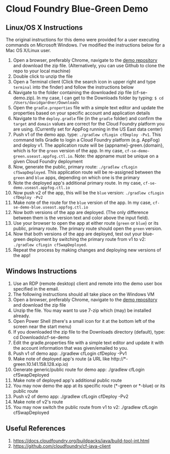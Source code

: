 # Cloud Foundry Blue-Green Demo



## Linux/OS X Instructions
The original instructions for this demo were provided for a user executing commands on Microsoft Windows. I've modified the instructions below for a Mac OS X/Linux user. 


1. Open a browser, preferably Chrome, navigate to the [demo repository](https://github.com/davidgardner11/cf-se-demo) and download the zip file. (Alternatively, you can use Github to clone the repo to your local machine)
1. Double click to unzip the file
1. Open a Terminal client (Click the search icon in upper right and type `terminal` into the finder) and follow the instructions below
1. Navigate to the folder containing the downloaded zip file (cf-se-demo.zip). In my case, I can get to the Downloads folder by typing: `$ cd /Users/davidgardner/Downloads`
1. Open the `gradle.properties` file with a simple text editor and update the properties based on your specific account and application details
1. Navigate to the `deploy.gradle` file (in the `gradle` folder) and confirm the `target` and `domain` values are correct for the Cloud Foundry platform you are using. (Currently set for AppFog running in the US East data center)
1. Push v1 of the demo app. type: `./gradlew cfLogin cfDeploy -Pv1`. This command tells Gradle to login a Cloud Foundry platform (e.g. AppFog) and deploy v1. The application route will be {appname}-green.{domain}, which is for the `green` version of the app. In my case, `cf-se-demo-green.useast.appfog.ctl.io`. Note: the appname must be unique on a given Cloud Foundry deployment
1. Now, generate the public, primary route: `./gradlew cfLogin cfSwapDeployed`. This application route will be re-assigned between the `green` and `blue` apps, depending on which one is the primary
1. Note the deployed app's additional primary route. In my case, `cf-se-demo.useast.appfog.ctl.io`
1. Now push v2 of the app, this will be the `blue` version: `./gradlew cfLogin cfDeploy -Pv2`
1. Make note of the route for the `blue` version of the app. In my case, `cf-se-demo-blue.useast.appfog.ctl.io`
1. Now both versions of the app are deployed. (The only difference between them is the version text and color above the input field). 
1. Use your browser to open the app at either route (`green` or `blue`) or its public, primary route. The primary route should open the `green` version.
1. Now that both versions of the app are deployed, test out your blue-green deployment by switching the primary route from v1 to v2: `./gradlew cfLogin cfSwapDeployed`.
1. Repeat the process by making changes and deploying new versions of the app!


## Windows Instructions
1. Use an RDP (remote desktop) client and remote into the demo user box specified in the email.
1. The following instructions should all take place on the Windows VM
1. Open a browser, preferably Chrome, navigate to the [demo repository](http://github.com/tcmartin24/cf-se-demo) and download the zip file
1. Unzip the file. You may want to use 7-zip which (may) be installed already.
1. Open Power Shell (there's a small icon for it at the bottom left of the screen near the start menu)
1. If you downloaded the zip file to the Downloads directory (default), type: cd Downloads\cf-se-demo
1. Edit the gradle.properties file with a simple text editor and update it with the account information that was given/emailed to you.
1. Push v1 of demo app: ./gradlew cfLogin cfDeploy -Pv1
1. Make note of deployed app's route (a URL like http://*-green.10.141.158.128.xip.io)
1. Generate generic/public route for demo app: ./gradlew cfLogin cfSwapDeployed
1. Make note of deployed app's additional public route
1. You may now demo the app at its specific route (*-green or *-blue) or its public route
1. Push v2 of demo app: ./gradlew cfLogin cfDeploy -Pv2
1. Make note of v2's route
1. You may now switch the public route from v1 to v2: ./gradlew cfLogin cfSwapDeployed


## Useful References
1. https://docs.cloudfoundry.org/buildpacks/java/build-tool-int.html
1. https://github.com/cloudfoundry/cf-java-client

 

